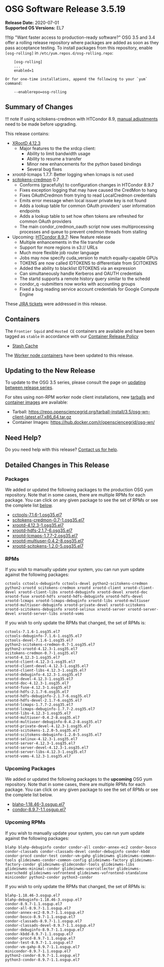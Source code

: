 OSG Software Release 3.5.19
===========================

**Release Date:** 2020-07-01    
**Supported OS Versions:** EL7

!!!tip "Want faster access to production-ready software?"
    OSG 3.5 and 3.4 offer a rolling release repository where packages are added as soon as they pass acceptance testing.
    To install packages from this repository, enable `[osg-rolling]` in `/etc/yum.repos.d/osg-rolling.repo`:

        [osg-rolling]
        ...
        enabled=1

    Or for one-time installations, append the following to your `yum` command:

        --enablerepo=osg-rolling

Summary of Changes
------------------

!!! note
    If using scitokens-credmon with HTCondor 8.9, [manual adjustments](../../release/release_series.md#updating-to-htcondor-897) need to be made before upgrading.

This release contains:

-   [XRootD 4.12.3](https://github.com/xrootd/xrootd/blob/v4.12.3/docs/ReleaseNotes.txt)
    -   Major features to the the xrdcp client:
        -   Ability to limit bandwidth usage
        -   Ability to resume a transfer
        -   Minor new enhancements for the python based bindings
        -   Several bug fixes
-   xrootd-lcmaps 1.7.7: Better logging when lcmaps is not used
-   [scitokens-credmon](https://github.com/htcondor/scitokens-credmon) 0.7
    -   Conforms (gracefully) to configuration changes in HTCondor 8.9.7
    -   Fixes exception logging that may have caused the CredMon to hang
    -   Fixes OAuthCredmon from trying to read LocalCredmon credentials
    -   Emits error message when local issuer private key is not found
    -   Adds a lookup table for common OAuth providers' user information endpoints
    -   Adds a lookup table to set how often tokens are refreshed for common OAuth providers
    -   The main condor\_credmon\_oauth script now uses multiprocessing processes and queue to prevent credmon threads from stalling
-   Upcoming: [HTCondor 8.9.7](https://www-auth.cs.wisc.edu/lists/htcondor-world/2020/msg00010.shtml): New feature release
    -    Multiple enhancements in the file transfer code
    -    Support for more regions in s3:// URLs
    -    Much more flexible job router language
    -    Jobs may now specify cuda\_version to match equally-capable GPUs
    -    TOKENS are now called IDTOKENS to differentiate from SCITOKENS
    -    Added the ability to blacklist IDTOKENS via an expression
    -    Can simultaneously handle Kerberos and OAUTH credentials
    -    The startd supports a remote history query similar to the schedd
    -    condor\_q -submitters now works with accounting groups
    -    Fixed a bug reading service account credentials for Google Compute Engine

These
[JIRA tickets](https://jira.opensciencegrid.org/issues/?jql=project%20%3D%20SOFTWARE%20AND%20fixVersion%20%3D%203.5.19%20ORDER%20BY%20priority%20DESC%2C%20key%20DESC)
were addressed in this release.


Containers
----------

The `Frontier Squid` and `Hosted CE` containers are available and have been tagged as `stable` in accordance with our
[Container Release Policy](https://opensciencegrid.org/technology/policy/container-release/)

-   [Stash Cache](https://hub.docker.com/r/opensciencegrid/stash-cache/)


The [Worker node containers](../../worker-node/using-wn-containers.md) have been updated to this release.


Updating to the New Release
---------------------------

To update to the OSG 3.5 series, please consult the page on
[updating between release series](../../release/release_series.md#updating-to-osg-35).

For sites using non-RPM worker node client installations, new [tarballs](../../worker-node/install-wn-tarball.md) and
[container images](../../worker-node/using-wn-containers.md) are available:

- Tarball: <https://repo.opensciencegrid.org/tarball-install/3.5/osg-wn-client-latest.el7.x86_64.tar.gz>
- Container Images: <https://hub.docker.com/r/opensciencegrid/osg-wn/>

Need Help?
----------

Do you need help with this release? [Contact us for help](../../common/help.md).

Detailed Changes in This Release
--------------------------------

### Packages

We added or updated the following packages to the production OSG yum repository.
Note that in some cases, there are multiple RPMs for each package.
You can click on any given package to see the set of RPMs or see the complete list [below](#rpms).

-   [cctools-7.1.6-1.osg35.el7](https://koji.chtc.wisc.edu/koji/search?match=glob&type=build&terms=cctools-7.1.6-1.osg35.el7)
-   [scitokens-credmon-0.7-1.osg35.el7](https://koji.chtc.wisc.edu/koji/search?match=glob&type=build&terms=scitokens-credmon-0.7-1.osg35.el7)
-   [xrootd-4.12.3-1.osg35.el7](https://koji.chtc.wisc.edu/koji/search?match=glob&type=build&terms=xrootd-4.12.3-1.osg35.el7)
-   [xrootd-hdfs-2.1.7-6.osg35.el7](https://koji.chtc.wisc.edu/koji/search?match=glob&type=build&terms=xrootd-hdfs-2.1.7-6.osg35.el7)
-   [xrootd-lcmaps-1.7.7-2.osg35.el7](https://koji.chtc.wisc.edu/koji/search?match=glob&type=build&terms=xrootd-lcmaps-1.7.7-2.osg35.el7)
-   [xrootd-multiuser-0.4.2-8.osg35.el7](https://koji.chtc.wisc.edu/koji/search?match=glob&type=build&terms=xrootd-multiuser-0.4.2-8.osg35.el7)
-   [xrootd-scitokens-1.2.0-5.osg35.el7](https://koji.chtc.wisc.edu/koji/search?match=glob&type=build&terms=xrootd-scitokens-1.2.0-5.osg35.el7)

### RPMs

If you wish to manually update your system, you can run yum update against the following packages:

    cctools cctools-debuginfo cctools-devel python2-scitokens-credmon python2-xrootd scitokens-credmon xrootd xrootd-client xrootd-client-devel xrootd-client-libs xrootd-debuginfo xrootd-devel xrootd-doc xrootd-fuse xrootd-hdfs xrootd-hdfs-debuginfo xrootd-hdfs-devel xrootd-lcmaps xrootd-lcmaps-debuginfo xrootd-libs xrootd-multiuser xrootd-multiuser-debuginfo xrootd-private-devel xrootd-scitokens xrootd-scitokens-debuginfo xrootd-selinux xrootd-server xrootd-server-devel xrootd-server-libs xrootd-voms

If you wish to only update the RPMs that changed, the set of RPMs is:

``` file
cctools-7.1.6-1.osg35.el7
cctools-debuginfo-7.1.6-1.osg35.el7
cctools-devel-7.1.6-1.osg35.el7
python2-scitokens-credmon-0.7-1.osg35.el7
python2-xrootd-4.12.3-1.osg35.el7
scitokens-credmon-0.7-1.osg35.el7
xrootd-4.12.3-1.osg35.el7
xrootd-client-4.12.3-1.osg35.el7
xrootd-client-devel-4.12.3-1.osg35.el7
xrootd-client-libs-4.12.3-1.osg35.el7
xrootd-debuginfo-4.12.3-1.osg35.el7
xrootd-devel-4.12.3-1.osg35.el7
xrootd-doc-4.12.3-1.osg35.el7
xrootd-fuse-4.12.3-1.osg35.el7
xrootd-hdfs-2.1.7-6.osg35.el7
xrootd-hdfs-debuginfo-2.1.7-6.osg35.el7
xrootd-hdfs-devel-2.1.7-6.osg35.el7
xrootd-lcmaps-1.7.7-2.osg35.el7
xrootd-lcmaps-debuginfo-1.7.7-2.osg35.el7
xrootd-libs-4.12.3-1.osg35.el7
xrootd-multiuser-0.4.2-8.osg35.el7
xrootd-multiuser-debuginfo-0.4.2-8.osg35.el7
xrootd-private-devel-4.12.3-1.osg35.el7
xrootd-scitokens-1.2.0-5.osg35.el7
xrootd-scitokens-debuginfo-1.2.0-5.osg35.el7
xrootd-selinux-4.12.3-1.osg35.el7
xrootd-server-4.12.3-1.osg35.el7
xrootd-server-devel-4.12.3-1.osg35.el7
xrootd-server-libs-4.12.3-1.osg35.el7
xrootd-voms-4.12.3-1.osg35.el7
```

### Upcoming Packages

We added or updated the following packages to the **upcoming** OSG yum repository. Note that in some cases, there are multiple RPMs for each package. You can click on any given package to see the set of RPMs or see the complete list below.

-   [blahp-1.18.46-3.osgup.el7](https://koji.chtc.wisc.edu/koji/search?match=glob&type=build&terms=blahp-1.18.46-3.osgup.el7)
-   [condor-8.9.7-1.1.osgup.el7](https://koji.chtc.wisc.edu/koji/search?match=glob&type=build&terms=condor-8.9.7-1.1.osgup.el7)

### Upcoming RPMs

If you wish to manually update your system, you can run yum update against the following packages:

    blahp blahp-debuginfo condor condor-all condor-annex-ec2 condor-bosco condor-classads condor-classads-devel condor-debuginfo condor-kbdd condor-procd condor-test condor-vm-gahp glideinwms glideinwms-common-tools glideinwms-condor-common-config glideinwms-factory glideinwms-factory-condor glideinwms-glidecondor-tools glideinwms-libs glideinwms-minimal-condor glideinwms-usercollector glideinwms-userschedd glideinwms-vofrontend glideinwms-vofrontend-standalone minicondor python2-condor python3-condor

If you wish to only update the RPMs that changed, the set of RPMs is:

``` file
blahp-1.18.46-3.osgup.el7
blahp-debuginfo-1.18.46-3.osgup.el7
condor-8.9.7-1.1.osgup.el7
condor-all-8.9.7-1.1.osgup.el7
condor-annex-ec2-8.9.7-1.1.osgup.el7
condor-bosco-8.9.7-1.1.osgup.el7
condor-classads-8.9.7-1.1.osgup.el7
condor-classads-devel-8.9.7-1.1.osgup.el7
condor-debuginfo-8.9.7-1.1.osgup.el7
condor-kbdd-8.9.7-1.1.osgup.el7
condor-procd-8.9.7-1.1.osgup.el7
condor-test-8.9.7-1.1.osgup.el7
condor-vm-gahp-8.9.7-1.1.osgup.el7
minicondor-8.9.7-1.1.osgup.el7
python2-condor-8.9.7-1.1.osgup.el7
python3-condor-8.9.7-1.1.osgup.el7
```
